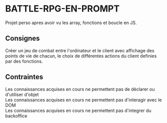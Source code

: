 # BATTLE-RPG-EN-PROMPT
Projet perso apres avoir vu les array, fonctions et boucle en JS.

## Consignes
Créer un jeu de combat entre l'ordinateur et le client avec affichage des points de vie de chacun, le choix de différentes actions du client definies par des fonctions. 

## Contraintes
Les connaissances acquises en cours ne permettent pas de déclarer ou d'utiliser d'objet  
Les connaissances acquises en cours ne permettent pas d'interagir avec le DOM  
Les connaissances acquises en cours ne permettent pas d'integrer du backoffice  